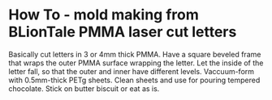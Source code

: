 # How To - mold making from BLionTale PMMA laser cut letters

Basically cut letters in 3 or 4mm thick PMMA.
Have a square beveled frame that wraps the outer PMMA surface wrapping the letter.
Let the inside of the letter fall, so that the outer and inner have different levels.
Vaccuum-form with 0.5mm-thick PETg sheets.
Clean sheets and use for pouring tempered chocolate.
Stick on butter biscuit or eat as is.
